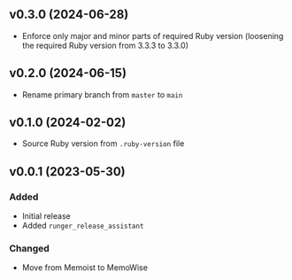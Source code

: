 ## v0.3.0 (2024-06-28)
- Enforce only major and minor parts of required Ruby version (loosening the required Ruby version from 3.3.3 to 3.3.0)

## v0.2.0 (2024-06-15)
- Rename primary branch from `master` to `main`

## v0.1.0 (2024-02-02)
- Source Ruby version from `.ruby-version` file

## v0.0.1 (2023-05-30)
### Added
- Initial release
- Added `runger_release_assistant`

### Changed
- Move from Memoist to MemoWise
